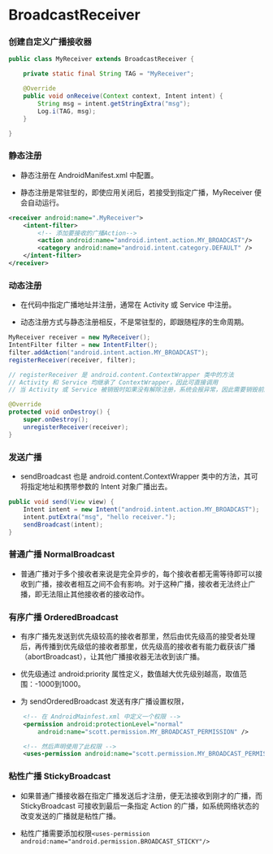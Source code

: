 BroadcastReceiver
===

### 创建自定义广播接收器

```java
public class MyReceiver extends BroadcastReceiver {

    private static final String TAG = "MyReceiver";

    @Override
    public void onReceive(Context context, Intent intent) {
        String msg = intent.getStringExtra("msg");
        Log.i(TAG, msg);
    }

}

```

### 静态注册
- 静态注册在 AndroidManifest.xml 中配置。

- 静态注册是常驻型的，即使应用关闭后，若接受到指定广播，MyReceiver 便会自动运行。

```xml
<receiver android:name=".MyReceiver">
    <intent-filter>
        <!-- 添加要接收的广播Action-->
        <action android:name="android.intent.action.MY_BROADCAST"/>
        <category android:name="android.intent.category.DEFAULT" />
    </intent-filter>
</receiver>
```

### 动态注册

- 在代码中指定广播地址并注册，通常在 Activity 或 Service 中注册。

- 动态注册方式与静态注册相反，不是常驻型的，即跟随程序的生命周期。

```java
MyReceiver receiver = new MyReceiver();
IntentFilter filter = new IntentFilter();
filter.addAction("android.intent.action.MY_BROADCAST");
registerReceiver(receiver, filter);

// registerReceiver 是 android.content.ContextWrapper 类中的方法
// Activity 和 Service 均继承了 ContextWrapper，因此可直接调用
// 当 Activity 或 Service 被销毁时如果没有解除注册，系统会报异常，因此需要销毁前解除注册

@Override
protected void onDestroy() {
    super.onDestroy();
    unregisterReceiver(receiver);
}
```

### 发送广播

- sendBroadcast 也是 android.content.ContextWrapper 类中的方法，其可将指定地址和携带参数的 Intent 对象广播出去。
```java
public void send(View view) {
    Intent intent = new Intent("android.intent.action.MY_BROADCAST");
    intent.putExtra("msg", "hello receiver.");
    sendBroadcast(intent);
}
```

### 普通广播 NormalBroadcast

- 普通广播对于多个接收者来说是完全异步的，每个接收者都无需等待即可以接收到广播，接收者相互之间不会有影响。对于这种广播，接收者无法终止广播，即无法阻止其他接收者的接收动作。

### 有序广播 OrderedBroadcast

- 有序广播先发送到优先级较高的接收者那里，然后由优先级高的接受者处理后，再传播到优先级低的接收者那里，优先级高的接收者有能力截获该广播（abortBroadcast），让其他广播接收器无法收到该广播。

- 优先级通过 android:priority 属性定义，数值越大优先级别越高，取值范围：-1000到1000。

- 为 sendOrderedBroadcast 发送有序广播设置权限，

```xml
    <!-- 在 AndroidMainfest.xml 中定义一个权限 -->
    <permission android:protectionLevel="normal"
        android:name="scott.permission.MY_BROADCAST_PERMISSION" />

    <!-- 然后声明使用了此权限 -->
    <uses-permission android:name="scott.permission.MY_BROADCAST_PERMISSION" />

```

### 粘性广播 StickyBroadcast

- 如果普通广播接收器在指定广播发送后才注册，便无法接收到刚才的广播，而 StickyBroadcast 可接收到最后一条指定 Action 的广播，如系统网络状态的改变发送的广播就是粘性广播。

- 粘性广播需要添加权限`<uses-permission android:name="android.permission.BROADCAST_STICKY"/>`
